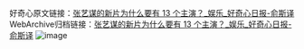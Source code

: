 好奇心原文链接：[张艺谋的新片为什么要有 13 个主演？_娱乐_好奇心日报-俞斯译](https://www.qdaily.com/articles/7386.html)
WebArchive归档链接：[张艺谋的新片为什么要有 13 个主演？_娱乐_好奇心日报-俞斯译](http://web.archive.org/web/20160808084538/http://www.qdaily.com/articles/7386.html)
![image](http://ww3.sinaimg.cn/large/007d5XDply1g3wjf7b1vhj30u032sb29)